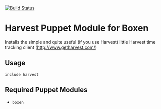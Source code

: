 [![Build Status](https://travis-ci.org/boxen/puppet-harvest.png?branch=master)](https://travis-ci.org/boxen/puppet-harvest)
# Harvest Puppet Module for Boxen

Installs the simple and quite useful (if you use Harvest) little Harvest time tracking client (http://www.getharvest.com/)

## Usage

```puppet
include harvest
```

## Required Puppet Modules

* `boxen`
